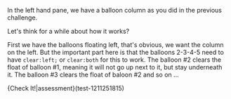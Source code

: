 In the left hand pane, we have a balloon column as you did in the previous challenge.

Let's think for a while about how it works?

First we have the balloons floating left, that's obvious, we want the column on the left. But the important part here is that the balloons 2-3-4-5 need to have `clear:left;` or `clear:both` for this to work. The balloon #2 clears the float of balloon #1, meaning it will not go up next to it, but stay underneath it. The balloon #3 clears the float of baloon #2 and so on ...

{Check It!|assessment}(test-1211251815)